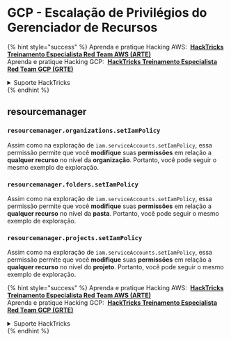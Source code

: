 # GCP - Escalação de Privilégios do Gerenciador de Recursos

{% hint style="success" %}
Aprenda e pratique Hacking AWS: <img src="/.gitbook/assets/image.png" alt="" data-size="line"> [**HackTricks Treinamento Especialista Red Team AWS (ARTE)**](https://training.hacktricks.xyz/courses/arte) <img src="/.gitbook/assets/image.png" alt="" data-size="line">\
Aprenda e pratique Hacking GCP: <img src="/.gitbook/assets/image (2).png" alt="" data-size="line"> [**HackTricks Treinamento Especialista Red Team GCP (GRTE)**<img src="/.gitbook/assets/image (2).png" alt="" data-size="line">](https://training.hacktricks.xyz/courses/grte)

<details>

<summary>Suporte HackTricks</summary>

- Verifique os [**planos de assinatura**](https://github.com/sponsors/carlospolop)!
- **Junte-se ao** 💬 [**grupo Discord**](https://discord.gg/hRep4RUj7f) ou ao [**grupo telegram**](https://t.me/peass) ou **siga-nos** no **Twitter** 🐦 [**@hacktricks\_live**](https://twitter.com/hacktricks\_live)**.**
- **Compartilhe truques de hacking enviando PRs para os repositórios** [**HackTricks**](https://github.com/carlospolop/hacktricks) e [**HackTricks Cloud**](https://github.com/carlospolop/hacktricks-cloud).

</details>
{% endhint %}

## resourcemanager

### `resourcemanager.organizations.setIamPolicy`

Assim como na exploração de `iam.serviceAccounts.setIamPolicy`, essa permissão permite que você **modifique** suas **permissões** em relação a **qualquer recurso** no nível da **organização**. Portanto, você pode seguir o mesmo exemplo de exploração.

### `resourcemanager.folders.setIamPolicy`

Assim como na exploração de `iam.serviceAccounts.setIamPolicy`, essa permissão permite que você **modifique** suas **permissões** em relação a **qualquer recurso** no nível da **pasta**. Portanto, você pode seguir o mesmo exemplo de exploração.

### `resourcemanager.projects.setIamPolicy`

Assim como na exploração de `iam.serviceAccounts.setIamPolicy`, essa permissão permite que você **modifique** suas **permissões** em relação a **qualquer recurso** no nível do **projeto**. Portanto, você pode seguir o mesmo exemplo de exploração.

{% hint style="success" %}
Aprenda e pratique Hacking AWS: <img src="/.gitbook/assets/image.png" alt="" data-size="line"> [**HackTricks Treinamento Especialista Red Team AWS (ARTE)**](https://training.hacktricks.xyz/courses/arte) <img src="/.gitbook/assets/image.png" alt="" data-size="line">\
Aprenda e pratique Hacking GCP: <img src="/.gitbook/assets/image (2).png" alt="" data-size="line"> [**HackTricks Treinamento Especialista Red Team GCP (GRTE)**<img src="/.gitbook/assets/image (2).png" alt="" data-size="line">](https://training.hacktricks.xyz/courses/grte)

<details>

<summary>Suporte HackTricks</summary>

- Verifique os [**planos de assinatura**](https://github.com/sponsors/carlospolop)!
- **Junte-se ao** 💬 [**grupo Discord**](https://discord.gg/hRep4RUj7f) ou ao [**grupo telegram**](https://t.me/peass) ou **siga-nos** no **Twitter** 🐦 [**@hacktricks\_live**](https://twitter.com/hacktricks\_live)**.**
- **Compartilhe truques de hacking enviando PRs para os repositórios** [**HackTricks**](https://github.com/carlospolop/hacktricks) e [**HackTricks Cloud**](https://github.com/carlospolop/hacktricks-cloud).

</details>
{% endhint %}
